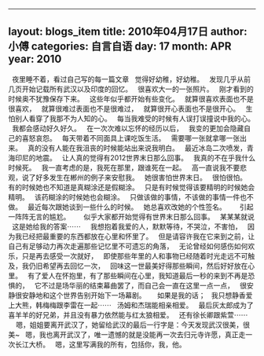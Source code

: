 
---
layout: blogs_item
title: 2010年04月17日
author: 小傅
categories: 自言自语
day: 17
month: APR
year: 2010
---



&nbsp;
夜里睡不着，看过自己写的每一篇文章
&nbsp;
觉得好幼稚，好幼稚。
&nbsp;&nbsp;发现几乎从前几页开始记载所有武汉以及印度的回忆。
&nbsp;
很喜欢大一的一张照片。
&nbsp;&nbsp;刚才看到的时候奥不犹豫保存下来。
&nbsp;
这些年似乎都开始有些变化。
&nbsp;
就算很喜欢表面也不是很喜欢，
&nbsp;
就算很难过表面也不是很难过，
&nbsp;
就算很开心表面也不是很开心。
&nbsp;
生怕别人看穿了我那不为人知的心。
&nbsp;
每当我难受的时候有人误打误撞说中我的心。
&nbsp;
我都会感动好久好久。
&nbsp;
在一次次难以忘怀的经历以后，
&nbsp;
我变的更加会隐藏自己的喜怒哀怨。
&nbsp;
每天带着不同面具上课吃饭生活。
&nbsp;
需要哪一张就拿哪一张出来。
&nbsp;
真的没有人能在我沮丧的时候能站出来说我明白。
&nbsp;
最近冰岛二次喷发，青海印尼的地震。
&nbsp;
让人真的觉得有2012世界末日那么回事。
&nbsp;
我真的不在乎我什么时候死。
&nbsp;
我一直考虑的是，我死在那里，跟谁死在一起。
&nbsp;
高一直说我不要悲观，说了好多发生在郴州的例子来安慰我。
&nbsp;
她很害怕世界末日。
&nbsp;
很怕很怕。
&nbsp;
有的时候她也不知道是真糊涂还是假糊涂。
&nbsp;
只是有时候觉得该要精明的时候她会精明。
&nbsp;
该药糊涂的时候她也会糊涂。
&nbsp;
只做该做的事情，不该做的事情一件也不做。
&nbsp;
最近每次跟她谈到一些什么的时候。
&nbsp;
她总喜欢改她的个性签名。
&nbsp; 
&nbsp;
&nbsp;
引起一阵阵无言的尴尬。
&nbsp;
&nbsp;
&nbsp;
似乎大家都开始觉得有世界末日那么回事。
&nbsp;
某某某就说
&nbsp;
这是她给我的答案⋯⋯
&nbsp;
&nbsp;
我想抱着我爱的人，默默等待，不哭泣，不害怕，
&nbsp;
因为我已经把最重要的东西都放在心里和怀里了。
&nbsp;
但是请容许我在它来到之前，让自己有足够动力再次走遍那些记忆里不可遗忘的角落，
&nbsp;
无论曾经如何感伤如何欢乐，只是再去感受一次就好，
&nbsp;
即使那些年里的人和事物已经随着时光走远不可触及，我仍旧希望再去回忆一次，
&nbsp;
回味这一世最美好得那些瞬间，然后好好放在心里。
&nbsp;
有了爱人在怀抱里，有了那些瞬间在心里，我知道最后一秒的来到不再是恐惧的，
&nbsp;
它不过是场华丽的结束幕曲罢了，而自己会一直在这里一点一点，
&nbsp;
很安静很安静地和这个世界告别开始下一场幕剧。
&nbsp;&nbsp;
&nbsp;
如果是我的话；
&nbsp;
我只想静香爱上大熊，韩梅梅跟李雷在一起⋯⋯
&nbsp;&nbsp;汤姆和杰瑞能相亲相爱。
&nbsp;&nbsp;最后灰太郎成为了喜羊羊的好兄弟，并且没有暴力依然能与红太狼相爱。
&nbsp;
还有徐长卿跟紫萱⋯⋯&nbsp;&nbsp;
&nbsp;
&nbsp;
&nbsp;
嗯，姐姐要离开武汉了，她留给武汉的最后一行字是：今天发现武汉很美，很美~
&nbsp;
嗯，我也离开武汉了，唯一遗憾的就是没能再一次去归元寺许愿，真正走一次长江大桥。
&nbsp;&nbsp;嗯，这里写满我的所有，包括你，我，他。&nbsp;&nbsp;&nbsp;
&nbsp;&nbsp;&nbsp;&nbsp;&nbsp;&nbsp;






